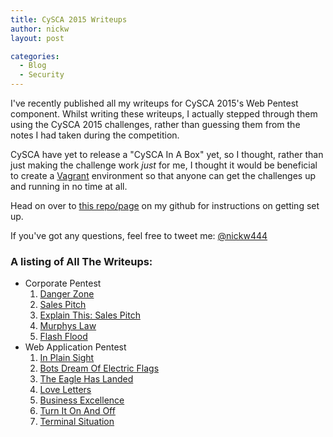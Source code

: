 ```yaml
---
title: CySCA 2015 Writeups
author: nickw
layout: post

categories:
  - Blog
  - Security
---
```


I've recently published all my writeups for CySCA 2015's Web Pentest component.
Whilst writing these writeups, I actually stepped through them using the CySCA
2015 challenges, rather than guessing them from the notes I had taken during the
competition. 

CySCA have yet to release a "CySCA In A Box" yet, so I thought, rather than just
making the challenge work _just_ for me, I thought it would be beneficial to 
create a [Vagrant](http://www.vagrantup.com/) environment so that anyone can 
get the challenges up and running in no time at all. 

Head on over to [this repo/page](https://github.com/nickw444/CySCA2015/tree/master/web_application_pentest/files)
on my github for instructions on getting set up. 

If you've got any questions, feel free to tweet me: 
[@nickw444](http://twitter.com/nickw444)

### A listing of All The Writeups:

- Corporate Pentest
    1. [Danger Zone](/post/2015/cysca_corp_00_danger_zone/)
    1. [Sales Pitch](/post/2015/cysca_corp_10_sales_pitch/)
    1. [Explain This: Sales Pitch](/post/2015/cysca_corp_11_sales_pitch_explain/)
    1. [Murphys Law](/post/2015/cysca_corp_20_murphys_law/)
    1. [Flash Flood](/post/2015/cysca_corp_30_flash_flood/)
- Web Application Pentest
    1. [In Plain Sight](/post/2015/cysca_web_00_in_plain_sight/)
    1. [Bots Dream Of Electric Flags](/post/2015/cysca_web_01_bots_dream_of_electric_flags/)
    1. [The Eagle Has Landed](/post/2015/cysca_web_02_the_eagle_has_landed/)
    1. [Love Letters](/post/2015/cysca_web_03_love_letters/)
    1. [Business Excellence](/post/2015/cysca_web_04_business_excellence/)
    1. [Turn It On And Off](/post/2015/cysca_web_05_turn_it_on_and_off_again/)
    1. [Terminal Situation](/post/2015/cysca_web_06_terminal_situation/)
